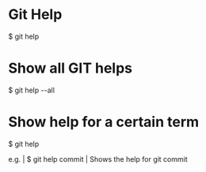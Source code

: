 # Git Help
$ git help

# Show all GIT helps
$ git help --all

# Show help for a certain term
$ git help <term>

e.g. | $ git help commit | Shows the help for git commit
